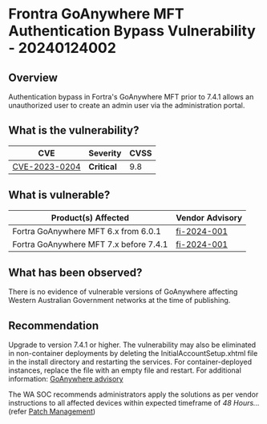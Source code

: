 # Frontra GoAnywhere MFT Authentication Bypass Vulnerability - 20240124002

## Overview

Authentication bypass in Fortra's GoAnywhere MFT prior to 7.4.1 allows an unauthorized user to create an admin user via the administration portal.

## What is the vulnerability?

| CVE                                                             | Severity     | CVSS |
| --------------------------------------------------------------- | ------------ | ---- |
| [CVE-2023-0204](https://nvd.nist.gov/vuln/detail/CVE-2024-0204) | **Critical** | 9.8  |

## What is vulnerable?

| Product(s) Affected                    | Vendor Advisory                                                     |
| -------------------------------------- | ------------------------------------------------------------------- |
| Fortra GoAnywhere MFT 6.x from 6.0.1   | [fi-2024-001](https://www.fortra.com/security/advisory/fi-2024-001) |
| Fortra GoAnywhere MFT 7.x before 7.4.1 | [fi-2024-001](https://www.fortra.com/security/advisory/fi-2024-001) |

## What has been observed?

There is no evidence of vulnerable versions of GoAnywhere affecting Western Australian Government networks at the time of publishing.

## Recommendation

Upgrade to version 7.4.1 or higher. The vulnerability may also be eliminated in non-container deployments by deleting the InitialAccountSetup.xhtml file in the install directory and restarting the services. For container-deployed instances, replace the file with an empty file and restart. For additional information: [GoAnywhere advisory](https://my.goanywhere.com/webclient/ViewSecurityAdvisories.xhtml)

The WA SOC recommends administrators apply the solutions as per vendor instructions to all affected devices within expected timeframe of *48 Hours...* (refer [Patch Management](../guidelines/patch-management.md))
